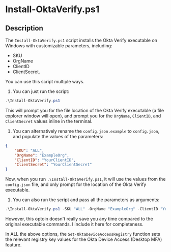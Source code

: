 # Install-OktaVerify.ps1

## Description

The `Install-OktaVerify.ps1` script installs the Okta Verify executable on Windows with customizable parameters, including:
- SKU
- OrgName
- ClientID
- ClientSecret.

You can use this script multiple ways.

1. You can just run the script:

```powershell
.\Install-OktaVerify.ps1
```

This will prompt you for the file location of the Okta Verify executable (a file explorer window will open), and prompt you for the `OrgName`, `ClientID`, and `ClientSecret` values inline in the terminal.

1. You can alternatively rename the `config.json.example` to `config.json`, and populate the values of the parameters:

```json
{
    "SKU": "ALL",
    "OrgName": "ExampleOrg",
    "ClientID": "YourClientID",
    "ClientSecret": "YourClientSecret"
}
```

Now, when you run `.\Install-OktaVerify.ps1`, it will use the values from the `config.json` file, and only prompt for the location of the Okta Verify executable.

1. You can also run the script and pass all the parameters as arguments:

```powershell
.\Install-OktaVerify.ps1 -SKU "ALL" -OrgName "ExampleOrg" -ClientID "YourClientID" -ClientSecret "YourClientSecret"
```

However, this optoin doesn't really save you any time compared to the original executable commands. I include it here for completeness.

In ALL the above options, the `Set-OktaDeviceAccessRegistry` function sets the relevant registry key values for the Okta Device Access (Desktop MFA) feature.